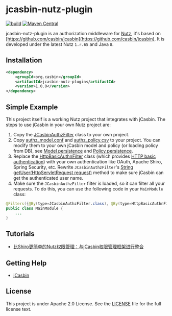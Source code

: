 # jcasbin-nutz-plugin
[![build](https://github.com/jcasbin/jcasbin-nutz-plugin/actions/workflows/maven-ci.yml/badge.svg)](https://github.com/jcasbin/jcasbin-nutz-plugin/actions/workflows/maven-ci.yml)
[![Maven Central](https://img.shields.io/maven-central/v/org.casbin/jcasbin-nutz-plugin.svg)](https://central.sonatype.com/artifact/org.casbin/jcasbin-nutz-plugin)

jcasbin-nutz-plugin is an authorization middleware for [Nutz](https://nutzam.com/), it's based on [https://github.com/casbin/jcasbin](https://github.com/casbin/jcasbin). It is developed under the latest Nutz ``1.r.65`` and Java ``8``.

## Installation

```xml
<dependency>
    <groupId>org.casbin</groupId>
    <artifactId>jcasbin-nutz-plugin</artifactId>
    <version>1.0.0</version>
</dependency>
```

## Simple Example

This project itself is a working Nutz project that integrates with jCasbin. The steps to use jCasbin in your own Nutz project are:

1. Copy the [JCasbinAuthzFilter](https://github.com/jcasbin/jcasbin-nutz-plugin/blob/master/src/main/java/org/jcasbin/plugins/JCasbinAuthzFilter.java) class to your own project.
2. Copy [authz_model.conf](https://github.com/jcasbin/jcasbin-nutz-plugin/blob/master/examples/authz_model.conf) and [authz_policy.csv](https://github.com/jcasbin/jcasbin-nutz-plugin/blob/master/examples/authz_policy.csv) to your project. You can modify them to your own jCasbin model and policy (or loading policy from DB), see [Model persistence](https://github.com/casbin/casbin/wiki/Model-persistence) and [Policy persistence](https://github.com/casbin/casbin/wiki/Policy-persistence).
3. Replace the [HttpBasicAuthnFilter](https://github.com/jcasbin/jcasbin-nutz-plugin/blob/master/src/main/java/org/jcasbin/plugins/HttpBasicAuthnFilter.java) class (which provides [HTTP basic authentication](https://en.wikipedia.org/wiki/Basic_access_authentication)) with your own authentication like OAuth, Apache Shiro, Spring Security, etc. Rewrite ``JCasbinAuthzFilter``'s [String getUser(HttpServletRequest request)](https://github.com/jcasbin/jcasbin-nutz-plugin/blob/master/src/main/java/org/jcasbin/plugins/JCasbinAuthzFilter.java#L42-L56) method to make sure jCasbin can get the authenticated user name.
4. Make sure the ``JCasbinAuthzFilter`` filter is loaded, so it can filter all your requests. To do this, you can use the following code in your ``MainModule`` class:

```java
@Filters({@By(type=JCasbinAuthzFilter.class), @By(type=HttpBasicAuthnFilter.class)})
public class MainModule {
    ...
}
```

## Tutorials

- [比Shiro更简单的Nutz权限管理：与jCasbin权限管理框架进行整合](https://nutz.cn/yvr/t/7v1m8jh2qejo7qu5460m2qgmul)

## Getting Help

- [jCasbin](https://github.com/casbin/jcasbin)

## License

This project is under Apache 2.0 License. See the [LICENSE](LICENSE) file for the full license text.
